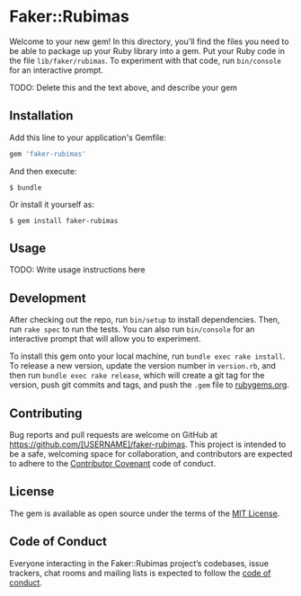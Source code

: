 # Faker::Rubimas

Welcome to your new gem! In this directory, you'll find the files you need to be able to package up your Ruby library into a gem. Put your Ruby code in the file `lib/faker/rubimas`. To experiment with that code, run `bin/console` for an interactive prompt.

TODO: Delete this and the text above, and describe your gem

## Installation

Add this line to your application's Gemfile:

```ruby
gem 'faker-rubimas'
```

And then execute:

    $ bundle

Or install it yourself as:

    $ gem install faker-rubimas

## Usage

TODO: Write usage instructions here

## Development

After checking out the repo, run `bin/setup` to install dependencies. Then, run `rake spec` to run the tests. You can also run `bin/console` for an interactive prompt that will allow you to experiment.

To install this gem onto your local machine, run `bundle exec rake install`. To release a new version, update the version number in `version.rb`, and then run `bundle exec rake release`, which will create a git tag for the version, push git commits and tags, and push the `.gem` file to [rubygems.org](https://rubygems.org).

## Contributing

Bug reports and pull requests are welcome on GitHub at https://github.com/[USERNAME]/faker-rubimas. This project is intended to be a safe, welcoming space for collaboration, and contributors are expected to adhere to the [Contributor Covenant](http://contributor-covenant.org) code of conduct.

## License

The gem is available as open source under the terms of the [MIT License](https://opensource.org/licenses/MIT).

## Code of Conduct

Everyone interacting in the Faker::Rubimas project’s codebases, issue trackers, chat rooms and mailing lists is expected to follow the [code of conduct](https://github.com/[USERNAME]/faker-rubimas/blob/master/CODE_OF_CONDUCT.md).
